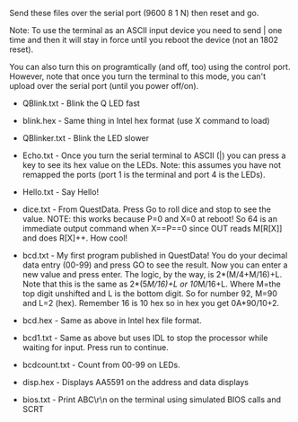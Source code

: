 Send these files over the serial port (9600 8 1 N) then reset and go.

Note: To use the terminal as an ASCII input device you need to send |
one time and then it will stay in force until you reboot the device
(not an 1802 reset).

You can also turn this on programtically (and off, too) using the control
port. However, note that once you turn the terminal to this mode, you
can't upload over the serial port (until you power off/on).

* QBlink.txt - Blink the Q LED fast

* blink.hex - Same thing in Intel hex format (use X command to load)

* QBlinker.txt - Blink the LED slower

* Echo.txt - Once you turn the serial terminal to ASCII (|) you can press a key to see its hex value on the LEDs. Note: this assumes you have not remapped the ports (port 1 is the terminal and port 4 is the LEDs).

* Hello.txt - Say Hello!

* dice.txt - From QuestData. Press Go to roll dice and stop to see the value. NOTE: this works because P=0 and X=0 at reboot! So 64 is an immediate output command when X==P==0 since OUT reads M[R[X]] and does R[X]++. How cool!

* bcd.txt - My first program published in QuestData! You do your decimal data entry (00-99) and press GO to see the result. Now you can enter a new value and press enter. The logic, by the way, is 2*(M/4+M/16)+L. Note that this is the same as 2*(5*M/16)+L or 10*M/16+L. Where M=the top digit unshifted and L is the bottom digit. So for number 92, M=90 and L=2 (hex). Remember 16 is 10 hex so in hex you get 0A*90/10+2.

* bcd.hex - Same as above in Intel hex file format.

* bcd1.txt - Same as above but uses IDL to stop the processor while waiting for input. Press run to continue.

* bcdcount.txt - Count from 00-99 on LEDs.

* disp.hex - Displays AA5591 on the address and data displays

* bios.txt - Print ABC\r\n on the terminal using simulated BIOS calls and SCRT
